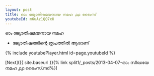 ```yaml
---
layout: post
title: ഓം ജ്യോതിഷമയനായ നമഹ ൧൧ ടൈംസ്
youtubeId: m6uAz1QQ7xU
---
```

 
 
 ഓം ജ്യോതിഷമയനായ നമഹ 
 
 -  ജ്യോതിഷത്തിന്റെ രൂപത്തിൽ ആരാണ് 
 
  
 
  
 
 
 
 
 
 


{% include youtubePlayer.html id=page.youtubeId %}
 
[Next]({{ site.baseurl }}{% link  split1/_posts/2013-04-07-ഓം സിദ്ധയേ നമഹ ൧൧ ടൈംസ്.md%})
 
